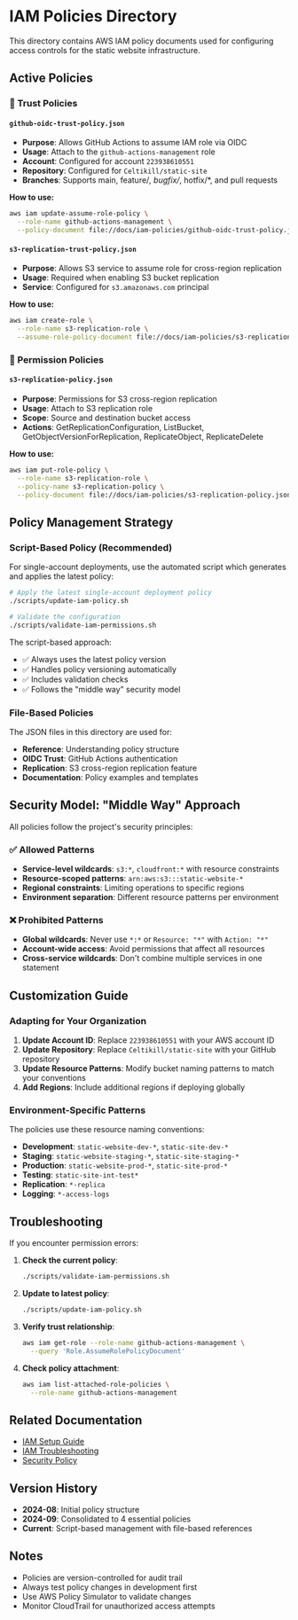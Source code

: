 # IAM Policies Directory

This directory contains AWS IAM policy documents used for configuring access controls for the static website infrastructure.

## Active Policies

### 🔐 Trust Policies

#### `github-oidc-trust-policy.json`
- **Purpose**: Allows GitHub Actions to assume IAM role via OIDC
- **Usage**: Attach to the `github-actions-management` role
- **Account**: Configured for account `223938610551`
- **Repository**: Configured for `Celtikill/static-site`
- **Branches**: Supports main, feature/*, bugfix/*, hotfix/*, and pull requests

**How to use:**
```bash
aws iam update-assume-role-policy \
  --role-name github-actions-management \
  --policy-document file://docs/iam-policies/github-oidc-trust-policy.json
```

#### `s3-replication-trust-policy.json`
- **Purpose**: Allows S3 service to assume role for cross-region replication
- **Usage**: Required when enabling S3 bucket replication
- **Service**: Configured for `s3.amazonaws.com` principal

**How to use:**
```bash
aws iam create-role \
  --role-name s3-replication-role \
  --assume-role-policy-document file://docs/iam-policies/s3-replication-trust-policy.json
```

### 📝 Permission Policies


#### `s3-replication-policy.json`
- **Purpose**: Permissions for S3 cross-region replication
- **Usage**: Attach to S3 replication role
- **Scope**: Source and destination bucket access
- **Actions**: GetReplicationConfiguration, ListBucket, GetObjectVersionForReplication, ReplicateObject, ReplicateDelete

**How to use:**
```bash
aws iam put-role-policy \
  --role-name s3-replication-role \
  --policy-name s3-replication-policy \
  --policy-document file://docs/iam-policies/s3-replication-policy.json
```

## Policy Management Strategy

### Script-Based Policy (Recommended)

For single-account deployments, use the automated script which generates and applies the latest policy:

```bash
# Apply the latest single-account deployment policy
./scripts/update-iam-policy.sh

# Validate the configuration
./scripts/validate-iam-permissions.sh
```

The script-based approach:
- ✅ Always uses the latest policy version
- ✅ Handles policy versioning automatically
- ✅ Includes validation checks
- ✅ Follows the "middle way" security model

### File-Based Policies

The JSON files in this directory are used for:
- **Reference**: Understanding policy structure
- **OIDC Trust**: GitHub Actions authentication
- **Replication**: S3 cross-region replication feature
- **Documentation**: Policy examples and templates

## Security Model: "Middle Way" Approach

All policies follow the project's security principles:

### ✅ Allowed Patterns
- **Service-level wildcards**: `s3:*`, `cloudfront:*` with resource constraints
- **Resource-scoped patterns**: `arn:aws:s3:::static-website-*`
- **Regional constraints**: Limiting operations to specific regions
- **Environment separation**: Different resource patterns per environment

### ❌ Prohibited Patterns
- **Global wildcards**: Never use `*:*` or `Resource: "*"` with `Action: "*"`
- **Account-wide access**: Avoid permissions that affect all resources
- **Cross-service wildcards**: Don't combine multiple services in one statement

## Customization Guide

### Adapting for Your Organization

1. **Update Account ID**: Replace `223938610551` with your AWS account ID
2. **Update Repository**: Replace `Celtikill/static-site` with your GitHub repository
3. **Update Resource Patterns**: Modify bucket naming patterns to match your conventions
4. **Add Regions**: Include additional regions if deploying globally

### Environment-Specific Patterns

The policies use these resource naming conventions:
- **Development**: `static-website-dev-*`, `static-site-dev-*`
- **Staging**: `static-website-staging-*`, `static-site-staging-*`
- **Production**: `static-website-prod-*`, `static-site-prod-*`
- **Testing**: `static-site-int-test*`
- **Replication**: `*-replica`
- **Logging**: `*-access-logs`

## Troubleshooting

If you encounter permission errors:

1. **Check the current policy**: 
   ```bash
   ./scripts/validate-iam-permissions.sh
   ```

2. **Update to latest policy**:
   ```bash
   ./scripts/update-iam-policy.sh
   ```

3. **Verify trust relationship**:
   ```bash
   aws iam get-role --role-name github-actions-management \
     --query 'Role.AssumeRolePolicyDocument'
   ```

4. **Check policy attachment**:
   ```bash
   aws iam list-attached-role-policies \
     --role-name github-actions-management
   ```

## Related Documentation

- [IAM Setup Guide](../guides/iam-setup.md)
- [IAM Troubleshooting](../guides/iam-troubleshooting.md)
- [Security Policy](../../SECURITY.md)

## Version History

- **2024-08**: Initial policy structure
- **2024-09**: Consolidated to 4 essential policies
- **Current**: Script-based management with file-based references

## Notes

- Policies are version-controlled for audit trail
- Always test policy changes in development first
- Use AWS Policy Simulator to validate changes
- Monitor CloudTrail for unauthorized access attempts